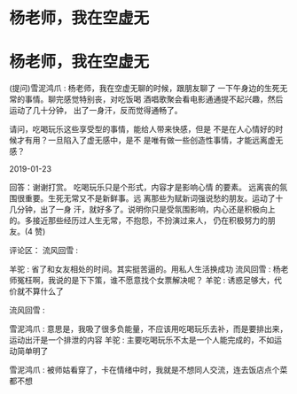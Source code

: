 # 杨老师，我在空虚无

# 杨老师，我在空虚无

(提问)雪泥鸿爪 : 杨老师，我在空虚无聊的时候，跟朋友聊了 一下午身边的生死无常的事情。聊完感觉特别丧，对吃饭喝 酒唱歌聚会看电影通通提不起兴趣，然后运动了几十分钟， 出了一身汗，反而觉得通畅了。

请问，吃喝玩乐这些享受型的事情，能给人带来快感，但是 不是在人心情好的时候才有用？一旦陷入了虚无感中，是不 是唯有做一些创造性事情，才能远离虚无感？

2019-01-23

回答：谢谢打赏。 吃喝玩乐只是个形式，内容才是影响心情 的要素。 远离丧的氛围很重要。生死无常又不是新鲜事。远 离那些为赋新词强说愁的朋友。运动了十几分钟，出了一身 汗，就好多了。说明你只是受氛围影响，内心还是积极向上 的。多接近那些经历过人生无常，不抱怨，不扮演过来人， 仍在积极努力的朋友。(4 赞)

评论区： 流风回雪 :

羊驼 : 省了和女友相处的时间。其实挺苦逼的。用私人生活换成功 流风回雪 : 杨老师冤枉啊，我说的是下下策，谁不愿意找个女票解决呢？ 羊驼 : 诱惑足够大，代价就不算什么了

流风回雪 :

雪泥鸿爪 : 意思是，我吸了很多负能量，不应该用吃喝玩乐去补，而是要排出来，运动出汗是一个排泄的内容 羊驼 : 主要吃喝玩乐不太是一个人能完成的，不如运动简单明了

雪泥鸿爪 : 被师姑看穿了，卡在情绪中时，我就是不想同人交流，连去饭店点个菜都不想